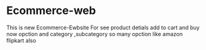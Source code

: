 # Ecommerce-web
This is new Ecommerce-Ewbsite For see product detials add to cart and buy now opction and category ,subcategory so many opction like amazon flipkart also

